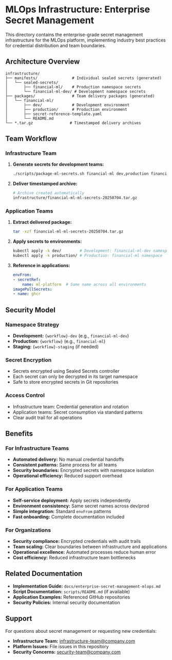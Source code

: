 # MLOps Infrastructure: Enterprise Secret Management

This directory contains the enterprise-grade secret management infrastructure for the MLOps platform, implementing industry best practices for credential distribution and team boundaries.

## Architecture Overview

```
infrastructure/
├── manifests/               # Individual sealed secrets (generated)
│   └── sealed-secrets/
│       ├── financial-ml/    # Production namespace secrets
│       └── financial-ml-dev/ # Development namespace secrets
├── packages/                # Team delivery packages (generated)
│   └── financial-ml/
│       ├── dev/             # Development environment
│       ├── production/      # Production environment
│       ├── secret-reference-template.yaml
│       └── README.md
└── *.tar.gz                # Timestamped delivery archives
```

## Team Workflow

### Infrastructure Team
1. **Generate secrets for development teams:**
   ```bash
   ./scripts/package-ml-secrets.sh financial-ml dev,production financial-team@company.com
   ```

2. **Deliver timestamped archive:**
   ```bash
   # Archive created automatically
   infrastructure/financial-ml-ml-secrets-20250704.tar.gz
   ```

### Application Teams
1. **Extract delivered package:**
   ```bash
   tar -xzf financial-ml-ml-secrets-20250704.tar.gz
   ```

2. **Apply secrets to environments:**
   ```bash
   kubectl apply -k dev/        # Development: financial-ml-dev namespace
   kubectl apply -k production/ # Production: financial-ml namespace
   ```

3. **Reference in applications:**
   ```yaml
   envFrom:
   - secretRef:
       name: ml-platform  # Same name across all environments
   imagePullSecrets:
   - name: ghcr
   ```

## Security Model

### Namespace Strategy
- **Development:** `{workflow}-dev` (e.g., `financial-ml-dev`)
- **Production:** `{workflow}` (e.g., `financial-ml`)
- **Staging:** `{workflow}-staging` (if needed)

### Secret Encryption
- Secrets encrypted using Sealed Secrets controller
- Each secret can only be decrypted in its target namespace
- Safe to store encrypted secrets in Git repositories

### Access Control
- Infrastructure team: Credential generation and rotation
- Application teams: Secret consumption via standard patterns
- Clear audit trail for all operations

## Benefits

### For Infrastructure Teams
- **Automated delivery:** No manual credential handoffs
- **Consistent patterns:** Same process for all teams
- **Security boundaries:** Encrypted secrets with namespace isolation
- **Operational efficiency:** Reduced support overhead

### For Application Teams
- **Self-service deployment:** Apply secrets independently
- **Environment consistency:** Same secret names across dev/prod
- **Simple integration:** Standard `envFrom` patterns
- **Fast onboarding:** Complete documentation included

### For Organizations
- **Security compliance:** Encrypted credentials with audit trails
- **Team scaling:** Clear boundaries between infrastructure and applications
- **Operational excellence:** Automated processes reduce human error
- **Cost efficiency:** Reduced infrastructure team bottlenecks

## Related Documentation

- **Implementation Guide:** `docs/enterprise-secret-management-mlops.md`
- **Script Documentation:** `scripts/README.md` (if available)
- **Application Examples:** Referenced GitHub repositories
- **Security Policies:** Internal security documentation

## Support

For questions about secret management or requesting new credentials:
- **Infrastructure Team:** infrastructure-team@company.com
- **Platform Issues:** File issues in this repository
- **Security Concerns:** security-team@company.com